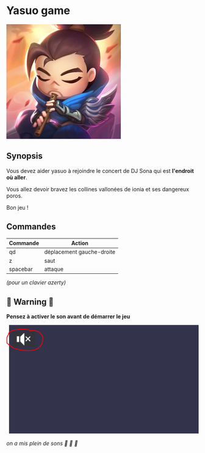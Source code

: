 # Yasuo game

![yasuo logo](resources/chibi_yasuo.jpg)

## Synopsis

Vous devez aider yasuo à rejoindre le concert de DJ Sona qui est **l'endroit où aller**. 

Vous allez devoir bravez les collines vallonées de ionia et ses dangereux poros.

Bon jeu ! 

## Commandes

Commande | Action
-------------- | ----------------
qd | déplacement gauche-droite
z | saut
spacebar | attaque

*(pour un clavier azerty)*

## :rotating_light: Warning :rotating_light:

**Pensez à activer le son avant de démarrer le jeu**

![GitHub Logo](resources/warning.PNG)

*on a mis plein de sons :musical_note: :musical_note: :musical_note:*
